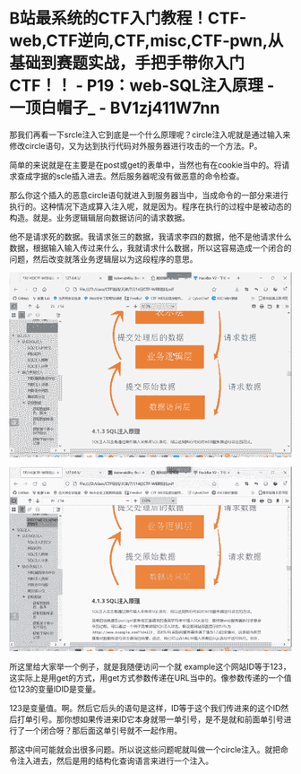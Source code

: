 # B站最系统的CTF入门教程！CTF-web,CTF逆向,CTF,misc,CTF-pwn,从基础到赛题实战，手把手带你入门CTF！！ - P19：web-SQL注入原理 - 一顶白帽子_ - BV1zj411W7nn

那我们再看一下srcle注入它到底是一个什么原理呢？circle注入呢就是通过输入来修改circle语句，又为达到执行代码对外服务器进行攻击的一个方法。P。

简单的来说就是在主要是在post或get的表单中，当然也有在cookie当中的。将请求查成字据的scle插入进去。然后服务器呢没有做恶意的命令检查。

那么你这个插入的恶意circle语句就进入到服务器当中，当成命令的一部分来进行执行的。这种情况下造成算入注入呢，就是因为。程序在执行的过程中是被动态的构造。就是。业务逻辑辑层向数据访问的请求数据。

他不是请求死的数据。我请求张三的数据，我请求李四的数据，他不是他请求什么数据，根据输入输入传过来什么，我就请求什么数据，所以这容易造成一个闭合的问题，然后改变就落业务逻辑层以为这段程序的意思。



![](img/a1bfb76e70f47f04ac95f2adbc296bc2_1.png)

![](img/a1bfb76e70f47f04ac95f2adbc296bc2_2.png)

所这里给大家举一个例子，就是我随便访问一个就 example这个网站ID等于123，这实际上是用get的方式，用get方式参数传递在URL当中的。像参数传递的一个值位123的变量IDID是变量。

123是变量值。啊。然后它后头的语句是这样，ID等于这个我们传进来的这个ID然后打单引号。那你想如果传进来ID它本身就带一单引号，是不是就和前面单引号进行了一个闭合呀？那后面这单引号就不一起作用。

那这中间可能就会出很多问题。所以说这些问题呢就叫做一个circle注入。就把命令注入进去，然后是用的结构化查询语言来进行一个注入。

